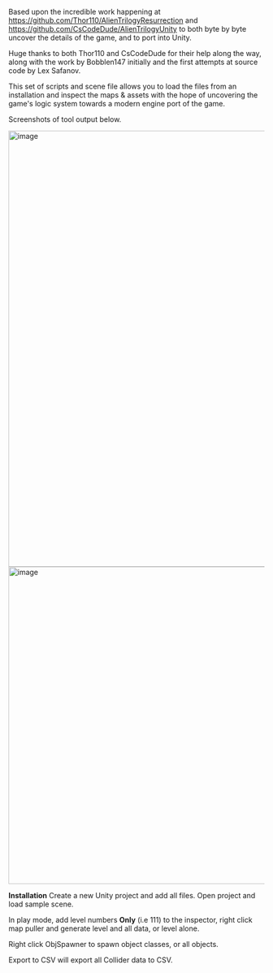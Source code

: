 Based upon the incredible work happening at https://github.com/Thor110/AlienTrilogyResurrection and https://github.com/CsCodeDude/AlienTrilogyUnity to both byte by byte uncover the details of the game, and to port into Unity.

Huge thanks to both Thor110 and CsCodeDude for their help along the way, along with the work by Bobblen147 initially and the first attempts at source code by Lex Safanov.

This set of scripts and scene file allows you to load the files from an installation and inspect the maps & assets with the hope of uncovering the game's logic system towards a modern engine port of the game.

Screenshots of tool output below.

<img width="1609" height="859" alt="image" src="https://github.com/user-attachments/assets/d74e1407-da09-4e5c-9c2d-e7f45c2e3abc" />

<img width="982" height="625" alt="image" src="https://github.com/user-attachments/assets/e0af9a31-38cd-483e-abd6-de2c71959c32" />

**Installation**
Create a new Unity project and add all files. Open project and load sample scene.

In play mode, add level numbers **Only** (i.e 111) to the inspector, right click map puller and generate level and all data, or level alone.

Right click ObjSpawner to spawn object classes, or all objects.

Export to CSV will export all Collider data to CSV.

